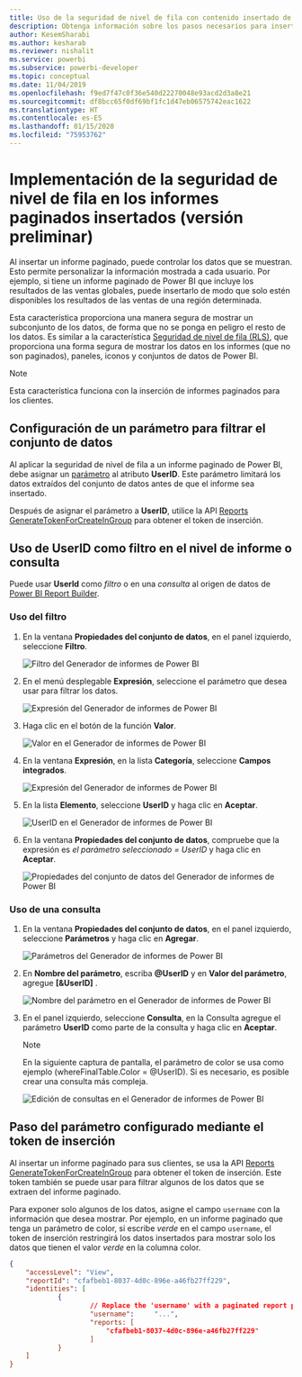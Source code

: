```yaml
---
title: Uso de la seguridad de nivel de fila con contenido insertado de Power BI
description: Obtenga información sobre los pasos necesarios para insertar contenido de Power BI en su aplicación.
author: KesemSharabi
ms.author: kesharab
ms.reviewer: nishalit
ms.service: powerbi
ms.subservice: powerbi-developer
ms.topic: conceptual
ms.date: 11/04/2019
ms.openlocfilehash: f9ed7f47c0f36e540d22270048e93acd2d3a8e21
ms.sourcegitcommit: df8bcc65f0df69bf1fc1d47eb06575742eac1622
ms.translationtype: HT
ms.contentlocale: es-ES
ms.lasthandoff: 01/15/2020
ms.locfileid: "75953762"
---
```

# <a name="implementing-row-level-security-in-embedded-paginated-reports-preview"></a>Implementación de la seguridad de nivel de fila en los informes paginados insertados (versión preliminar)

Al insertar un informe paginado, puede controlar los datos que se muestran. Esto permite personalizar la información mostrada a cada usuario. Por ejemplo, si tiene un informe paginado de Power BI que incluye los resultados de las ventas globales, puede insertarlo de modo que solo estén disponibles los resultados de las ventas de una región determinada.

Esta característica proporciona una manera segura de mostrar un subconjunto de los datos, de forma que no se ponga en peligro el resto de los datos. Es similar a la característica [Seguridad de nivel de fila (RLS)](embedded-row-level-security.md), que proporciona una forma segura de mostrar los datos en los informes (que no son paginados), paneles, iconos y conjuntos de datos de Power BI.  

> [!Note]
> Esta característica funciona con la inserción de informes paginados para los clientes.

## <a name="configuring-a-parameter-to-filter-the-dataset"></a>Configuración de un parámetro para filtrar el conjunto de datos

Al aplicar la seguridad de nivel de fila a un informe paginado de Power BI, debe asignar un [parámetro](../report-builder-parameters.md) al atributo **UserID**. Este parámetro limitará los datos extraídos del conjunto de datos antes de que el informe sea insertado.

Después de asignar el parámetro a **UserID**, utilice la API [Reports GenerateTokenForCreateInGroup](https://docs.microsoft.com/rest/api/power-bi/embedtoken/reports_generatetokenforcreateingroup) para obtener el token de inserción.

## <a name="use-userid-as-a-filter-at-report-or-query-level"></a>Uso de UserID como filtro en el nivel de informe o consulta

Puede usar **UserId** como *filtro* o en una *consulta* al origen de datos de [Power BI Report Builder](../report-builder-power-bi.md).

### <a name="using-the-filter"></a>Uso del filtro

1. En la ventana **Propiedades del conjunto de datos**, en el panel izquierdo, seleccione **Filtro**.

    ![Filtro del Generador de informes de Power BI](media/embedded-paginated-reports-secure-data/filter.png)

2. En el menú desplegable **Expresión**, seleccione el parámetro que desea usar para filtrar los datos.

     ![Expresión del Generador de informes de Power BI](media/embedded-paginated-reports-secure-data/expression.png)

3. Haga clic en el botón de la función **Valor**. 

    ![Valor en el Generador de informes de Power BI](media/embedded-paginated-reports-secure-data/function.png)

4. En la ventana **Expresión**, en la lista **Categoría**, seleccione **Campos integrados**.

    ![Expresión del Generador de informes de Power BI](media/embedded-paginated-reports-secure-data/built-in-fields.png)

5. En la lista **Elemento**, seleccione **UserID** y haga clic en **Aceptar**.

    ![UserID en el Generador de informes de Power BI](media/embedded-paginated-reports-secure-data/userid.png)

6. En la ventana **Propiedades del conjunto de datos**, compruebe que la expresión es *el parámetro seleccionado = UserID* y haga clic en **Aceptar**.

    ![Propiedades del conjunto de datos del Generador de informes de Power BI](media/embedded-paginated-reports-secure-data/verify.png)

### <a name="using-a-query"></a>Uso de una consulta

1. En la ventana **Propiedades del conjunto de datos**, en el panel izquierdo, seleccione **Parámetros** y haga clic en **Agregar**.

    ![Parámetros del Generador de informes de Power BI](media/embedded-paginated-reports-secure-data/parameters.png)

2. En **Nombre del parámetro**, escriba **\@UserID** y en **Valor del parámetro**, agregue **[&UserID]** .

    ![Nombre del parámetro en el Generador de informes de Power BI](media/embedded-paginated-reports-secure-data/parameter-name.png) 

3. En el panel izquierdo, seleccione **Consulta**, en la Consulta agregue el parámetro **UserID** como parte de la consulta y haga clic en **Aceptar**.
    > [!NOTE]
    > En la siguiente captura de pantalla, el parámetro de color se usa como ejemplo (whereFinalTable.Color = @UserID). Si es necesario, es posible crear una consulta más compleja.

    ![Edición de consultas en el Generador de informes de Power BI](media/embedded-paginated-reports-secure-data/query-edit.png)

## <a name="passing-the-configured-parameter-using-the-embed-token"></a>Paso del parámetro configurado mediante el token de inserción

Al insertar un informe paginado para sus clientes, se usa la API [Reports GenerateTokenForCreateInGroup](https://docs.microsoft.com/rest/api/power-bi/embedtoken/reports_generatetokenforcreateingroup) para obtener el token de inserción. Este token también se puede usar para filtrar algunos de los datos que se extraen del informe paginado.

Para exponer solo algunos de los datos, asigne el campo `username` con la información que desea mostrar. Por ejemplo, en un informe paginado que tenga un parámetro de color, si escribe *verde* en el campo `username`, el token de inserción restringirá los datos insertados para mostrar solo los datos que tienen el valor *verde* en la columna color.

```JSON
{
    "accessLevel": "View",
    "reportId": "cfafbeb1-8037-4d0c-896e-a46fb27ff229",
    "identities": [
            {
                    // Replace the 'username' with a paginated report parameter
                    "username":     "...",
                    "reports: [
                        "cfafbeb1-8037-4d0c-896e-a46fb27ff229"
                    ]
            }
    ]
}
```
